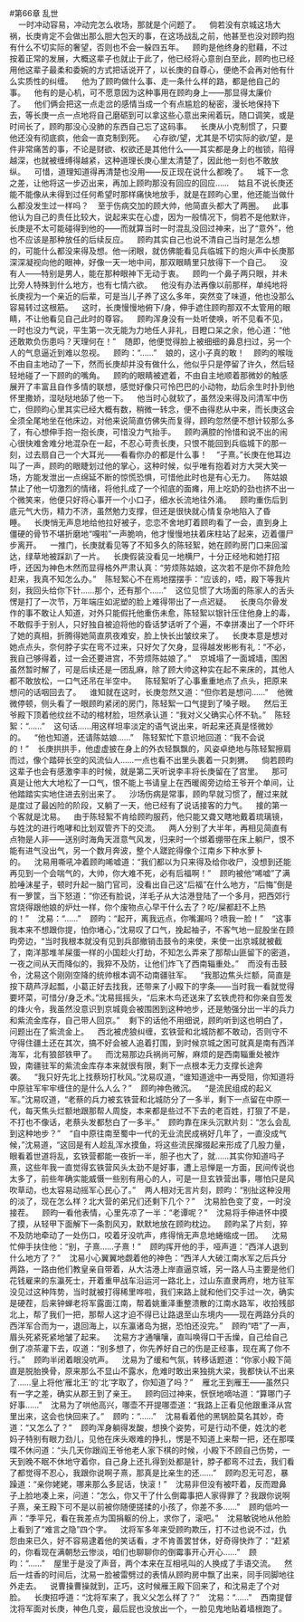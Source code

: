 #第66章 乱世<br />    一时冲动容易，冲动完怎么收场，那就是个问题了。    倘若没有京城这场大祸，长庚肯定不会做出那么胆大包天的事，在这场战乱之前，他甚至也没对顾昀抱有什么不切实际的奢望，否则也不会一躲四五年。    顾昀是他终身的慰藉，不过按着正常的发展，大概这辈子也就止于此了，他已经将心意剖白至此，顾昀也已经用他这辈子最柔和委婉的方式把话说开了，以长庚的自尊心，便绝不会再对他有什么实质性的纠缠。    他为了顾昀做什么事、走一条什么样的路，都是他自己的事。    他有的是心机，可不愿意因为这种事用在顾昀身上——那显得太廉价了。    他们俩会把这一点走岔的感情当成一个有点尴尬的秘密，漫长地保持下去，等长庚一点一点地将自己磨砺到可以拿这些心意出来闹着玩，随口调笑，或是时间长了，顾昀那没心没肺的东西自己忘了这码事。    长庚从小克制惯了，只要他还没有彻底疯，他会一直克制到死。    心存欲/望，尤其是不切实际的欲/望，是件非常痛苦的事，不论是财欲、权欲还是其他什么——其实都是身上的枷锁，陷得越深，也就被缠缚得越紧，这种道理长庚心里太清楚了，因此他一刻也不敢放纵。    可惜，道理知道得再清楚也没用——反正现在说什么都晚了。    城下一念之差，让他将这一步迈出来，再加上顾昀那没有回应的回应……    姑且不说长庚还能不能像从未得到过任何希望时那样痛快地放手，就是在顾昀心里，他还能当做什么都没发生过一样吗？    至于伤病交加的顾大帅，他简直头都大了两圈。    此事他认为自己的责任比较大，说起来实在心虚，因为一般情况下，倘若不是他默许，长庚是不太可能碰得到他的——而就算当时一时混乱没回过神来，出了“意外”，他也不应该是那种放任的后续反应。    顾昀其实自己也说不清自己当时是怎么想的，可能什么都没来得及想。他一闭眼，就仿佛能看见兵临城下的炮火声中长庚那深深凝视向他的眼神，好像一天一地中间，那双眼睛里只放得下一个自己。    没有人——特别是男人，能在那种眼神下无动于衷。    顾昀一个鼻子两只眼，并未比旁人特殊到什么地方，也有七情六欲。    他没有办法再像以前那样，单纯地将长庚视为一个亲近的后辈，可是当儿子养了这么多年，突然变了味道，他也没那么容易转过这根筋。    这时，长庚慢慢地俯下/身，伸手遮住顾昀那双不太管用的眼睛，不让他看见自己此时的尊容。    顾昀浑身没有一处听使唤，听不见看不见，一时也没力气说，平生第一次无能为力地任人非礼，目瞪口呆之余，他心道：“他还敢欺负伤患吗？天理何在！”    随即，他便觉得脸上被细细的鼻息扫过，另一个人的气息逼近到难以忽视。    顾昀：“……”    娘的，这小子真的敢！    顾昀的喉咙不由自主地动了一下，然而长庚却并没有做什么，他似乎只是停留了许久，然后轻轻地碰了一下顾昀的嘴角。    顾昀的眼睛被遮着，不由自主地顺着那微妙的触感展开了丰富且自作多情的联想，感觉好像只可怜巴巴的小动物，劫后余生时扑到他怀里撒娇，湿哒哒地舔了他一下。    他当时心就软了，虽然没来得及问清军中伤亡，但顾昀心里其实已经大概有数，稍微一转念，便不由得悲从中来，而长庚这会全须全尾地坐在他床边，对他来说简直仿佛失而复得，顾昀忽然便不想计较那么多了，有心想伸手抱一抱长庚，可惜没力气抬手。    顾昀满腔的怜惜和说不出的闹心很快难舍难分地混杂在一起，不忍心苛责长庚，只恨不能回到兵临城下的那一刻，过去扇自己一个大耳光——看看你办的都是什么事！    “子熹。”长庚在他耳边叫了一声，顾昀的眼睫划过他的掌心，这种时候，似乎唯有抱着对方大哭大笑一场，方能发泄出一点绵延不断的惊慌恐惧，可惜他此时也是有心无力。    陈姑娘禁止了他一切激烈的情绪，将他扎成了一个彻底的面瘫，用上吃奶的劲也挤不出一个微笑来，他便只好将心事开一个小口子，细水长流地往外涌。    顾昀重伤后到底元气大伤，精力不济，虽然勉力支撑，但还是很快就心情复杂地陷入了昏睡。    长庚悄无声息地给他拉好被子，恋恋不舍地盯着顾昀看了一会，直到身上僵硬的骨节不堪折磨地“嘎啦”一声脆响，他才慢慢地扶着床柱站了起来，迈着僵尸步离开。    一推门，长庚就看见等了不知多久的陈轻絮，她在顾昀房门口来回溜达，绿草地被踩趴了一片。    长庚假装没看见一地横尸，十分正经地和她打招呼，还因为神色木然而显得格外严肃认真：“劳烦陈姑娘，这次若不是你不辞危险赶来，我真不知怎么办。”    陈轻絮心不在焉地摆摆手：“应该的，唔，殿下等我片刻，我回头给你下针……那个，还有那个……”    这位见惯了大场面的陈家人的舌头愣是打了一次节，万年端庄如泥塑的脸上难得带出了一点迟疑。    长庚乌尔骨发作的事不敢让人知道，对外只能假托他重伤未愈，陈轻絮以银针压住他身上的毒，不敢假手于别人，只好独自被迫将他的昏话梦话听了个遍，不幸拼凑出了一个吓坏了她的真相，折腾得她简直夙夜难安，脸上快长出皱纹来了。    长庚本意是想对她点点头，奈何脖子实在弯不过来，只好欠了欠身，显得越发彬彬有礼：“不必，我自己够得着，过一会还要进宫，不劳烦陈姑娘了。”    京城塌了一面城墙，围困虽然暂时解了，可是后续还是一团乱麻，除了顾大帅这种实在起不来床的，其他人都不敢放松，一口气还吊在半空中。    陈轻絮听了心事重重地点了点头，把原来想问的话咽回去了。    谁知就在这时，长庚忽然又道：“但你若是想问……”    他微微停顿，侧头看了一眼顾昀紧闭的房门，陈轻絮一口气提到了嗓子眼。    然后王爷殿下顶着他纹丝不动的棺材脸，坦然承认道：“我对义父确实心怀不轨。”    陈轻絮：“……”    这句话……用这样坦率淡定的语气说出来，听起来还真是怪微妙的。    “他也知道，还请陈姑娘……”    陈轻絮忙下意识地回道：“我不会说的！”    长庚拱拱手，他虚虚披在身上的外衣轻飘飘的，风姿卓绝地与陈轻絮擦肩而过，像个踏碎长空的风流仙人……一点也看不出里头裹着一只刺猬。    倘若顾昀这辈子也会有感激李丰的时候，就是第二天听说李丰将长庚留在了宫里。    那可真是让他大大地松了一口气，恨不能上书请皇上在西暖阁旁边给王爷开个单间，让他踏踏实实地住进去别出来了。    沙场伤病是常事，顾昀早就习惯了，醒过来就是度过了最凶险的阶段，又躺了一天，他已经有了说话接客的力气。    接的第一个客就是沈易。    由于陈轻絮不肯给顾昀服药，他只能又聋又瞎地戴着琉璃镜，与姓沈的进行咆哮和比划双管齐下的交流。    两人分别了大半年，再相见简直有点物是人非——送别时海角天涯意气风发，归来时一个绑着绷带在床上躺尸，恨不能有进气没出气，另一个数月奔波，整个人蹉跎得像个江南乡下种水萝卜的。    沈易用嘶吼冲着顾昀唏嘘道：“我们都以为只来得及给你收尸，没想到还能再见到一个会喘气的，大帅，你大难不死，必有后福啊！”    顾昀被他“唏嘘”了满脸唾沫星子，顿时升起一脑门官司，没看出自己这“后福”在什么地方，“后悔”倒是有一箩筐，当下怒道：“你还有脸说，洋毛子从大沽港登陆了一个多月，把西郊行宫烧得跟他娘的炉灶一样，你个废物点心早干什么去了？吃/屎都赶不上热的！”    沈易：“……”    顾昀：“起开，离我远点，你嘴漏吗？喷我一脸！”    “这事我本来不想跟你提，怕你堵心，”沈易叹了口气，挽起袖子，不客气地一屁股坐在顾昀旁边，“当时我根本就没有见到兵部撤销击鼓令的来使，来使一出京城就被截了，南洋那堆羊屎蛋一样的小国趁火打劫，不知怎么弄来了那帮山匪留下的密道，一夜之间从天而降似的，我猝不及防，让他们炸飞了西南辎重处。”    而没有击鼓令，沈易这个刚刚空降的统帅根本调不动南疆驻军。    “我那边焦头烂额，简直是按下葫芦浮起瓢，小葛正好去找我，还带来了小殿下的字条——当时我一看就觉得要坏菜，可惜分/身乏术。”沈易摇摇头，“后来木鸟还送来了玄铁虎符和你亲自签发的烽火令，我虽然没意识到京城竟会被围困到这种地步，还是勉强分出一半的兵力和紫流金库存，自己带人回京。”    剩下的话他不用细说，顾昀听到这也明白了，问题出在了紫流金上。    西北被虎狼纠缠，玄铁营和北城防都不敢动，否则守不守得住疆土还在其次，搞不好会被人追着打围，到时候京城之困可就真是南有西洋海军，北有狼部铁甲了。    而沈易那边兵祸尚可解，麻烦的是西南辎重处被炸毁，南疆驻军的紫流金库存本来就很有限，剩下一点根本无力支撑长途奔袭。    “我只好先北上找蔡玢打秋风。”沈易叹道，“谁知道途中一再受阻，你知道将中原驻军牢牢缠住的是什么人么？”    顾昀神色微沉。    “是流民组成的起义军。”沈易叹道，“老蔡的兵力被玄铁营和北城防分了一多半，剩下一点留在中原一代，每天焦头烂额地跟那帮人周旋，本来都是些过不下去的老百姓，打狠了不是，不打也不像话，老蔡头发都愁白了一多半。”    顾昀靠在床头沉默片刻：“怎么会乱到这种地步？”    “自中原往南至蜀中一代的无业流民成祸好几年了，一直没成气候，”沈易道，“这回是有人趁乱浑水摸鱼，将这些流民撺掇起来形成了几股力量，眼看着世道将乱，玄铁营都能一夜折一半，胆子也大了，就……其实你知道吗子熹，这些年我一直觉得玄铁营风头太劲不是好事，遭上忌惮是一方面，民间传说也太多了，前些年确实能威慑一些别有用心的人，可是一旦玄铁营出事，哪怕只是风吹草动，也太容易动摇军心民心了。”    两人相对无言片刻，顾昀：“别扯这种没用的淡了，现在怎么样？北大营的弟兄们还剩下几个？”    沈易脸色变了变，一时没接茬。    顾昀一看他表情，心里先凉了一半：“老谭呢？”    沈易将手伸进怀中摸了摸，从轻甲下面解下一条割风刃，默默地放在顾昀枕边。    顾昀呆了片刻，猝不及防地牵动了一处伤口，咬着牙没吭声，疼得悄无声息地蜷缩成一团。    沈易忙伸手扶住他：“别，子熹……子熹！”    顾昀挥开他的手，哑声道：“西洋人退到什么地方了？”    沈易小心翼翼地觑着他的神色：“西洋人大破江南水军之后兵分两路，一路由他们教皇亲自带着，从大沽港上岸直逼京城，另一路人马主要是他们花钱雇来的东瀛死士，开着重甲战车沿运河一路北上，过山东直隶两府，地方驻军没见过这种阵势，当时就被打得稀里哗啦，我们来路上就和他们交手过一次，确实是硬茬，后来钟蝉老将军露面江南，帮着姚重泽重整溃散的江南水路军，收拾残部北上，帮了我们一把，那帮人这才迫不得已让路退至山东境内——现在两路分兵的西洋军合而为一，退回海上，以东瀛诸岛为据，恐怕还没完。”    顾昀“唔”了一声，眉头死紧死紧地皱了起来。    沈易方才通嚷嚷，直叫唤得口干舌燥，自己给自己倒了凉茶灌下去，叹道：“别多想了，你先养好自己的伤是正经事，现在离了你不行。”    顾昀半闭着眼没吭声。    沈易为了缓和气氛，转移话题道：“你家小殿下简直是脱胎换骨，原来那么不显山不露水，危难时敢出来独挑大梁，我都快认不出来了……皇上将他‘雁北王’的‘北’字取了，你知道了吗？”    雁北王到雁王——虽然只有一字之差，确实从郡王到了亲王。    顾昀回过神来，恹恹地嘀咕道：“算哪门子好事……”    沈易为了哄他高兴，哪壶不开提哪壶道：“我路上正看见他跟重泽从宫里出来，这会也快回来了。”    顾昀：“……”    沈易看着他的黑锅脸莫名其妙，奇道：“又怎么了？”    顾昀浑身躺得发酸，想换个姿势，可是行动不便，姓沈的老妈子特别有眼力劲儿，见他在床头艰难的挣扎，愣是不知道上来帮一把，还在那喋喋不休问道：“头几天你跟阎王爷他老人家下棋的时候，小殿下不顾自己伤势，一天到晚不眠不休地守着你，自己身上还扎得到处都是针，脖子都弯不过去，我们看了都觉得不忍心，我跟你说啊子熹，那真是比亲生的还……”    顾昀忍无可忍，暴躁道：“亲你姥姥，哪来那么多屁话，快滚！”    沈易非但没有被吓着，反而蹬鼻子上脸地凑上来，问道：“怎么，你又干了什么倒霉事把人家得罪了？我跟你说啊子熹，亲王殿下可不是以前被你随便搓揉的小孩了，你差不多……”    顾昀低吟一声：“季平兄，看在我差点为国捐躯的份上，求你了，滚吧。”    沈易敏锐地从他脸上看到了“难言之隐”四个字。    沈将军多年来受顾昀欺压，打不过也说不过，仇怨由来已久，好不容易逮着他的笑话看，才不肯善罢甘休，好奇得快炸了：“赶紧的，你看现在满朝愁云惨淡，咱们也聊聊你的倒霉事开心开心……”    顾昀：“……”    屋里于是没了声音，两个本来在互相吼叫的人换成了手语交流。    然后一炷香的时间后，沈易一脸被雷劈过的表情从顾昀房中飘了出来，同手同脚地往外走去。    说曹操曹操就到，正巧，这时候雁王殿下回来了，和沈易走了个对脸。    长庚招呼道：“沈将军来了，我义父怎么样了？”    沈易：“……”    西南提督沈将军面对长庚，神色几变，最后屁也没放出一个，一脸见鬼地贴着墙根跑了。